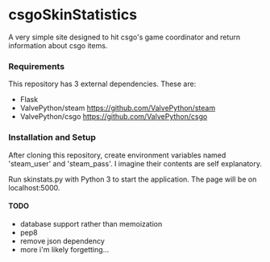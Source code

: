 # csgoSkinStatistics

A very simple site designed to hit csgo's game coordinator and return information about csgo items.

### Requirements

This repository has 3 external dependencies. These are:
+ Flask
+ ValvePython/steam https://github.com/ValvePython/steam
+ ValvePython/csgo https://github.com/ValvePython/csgo

### Installation and Setup

After cloning this repository, create environment variables named 'steam_user' and 'steam_pass'. I imagine their contents are self explanatory.

Run skinstats.py with Python 3 to start the application. The page will be on localhost:5000.

#### TODO

+ database support rather than memoization
+ pep8
+ remove json dependency
+ more i'm likely forgetting...
